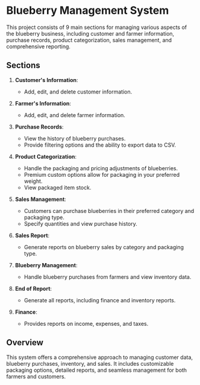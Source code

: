 
# Blueberry Management System

This project consists of 9 main sections for managing various aspects of the blueberry business, including customer and farmer information, purchase records, product categorization, sales management, and comprehensive reporting.

## Sections

1. **Customer's Information**:
   - Add, edit, and delete customer information.

2. **Farmer's Information**:
   - Add, edit, and delete farmer information.

3. **Purchase Records**:
   - View the history of blueberry purchases.
   - Provide filtering options and the ability to export data to CSV.

4. **Product Categorization**:
   - Handle the packaging and pricing adjustments of blueberries.
   - Premium custom options allow for packaging in your preferred weight.
   - View packaged item stock.

5. **Sales Management**:
   - Customers can purchase blueberries in their preferred category and packaging type.
   - Specify quantities and view purchase history.

6. **Sales Report**:
   - Generate reports on blueberry sales by category and packaging type.

7. **Blueberry Management**:
   - Handle blueberry purchases from farmers and view inventory data.

8. **End of Report**:
   - Generate all reports, including finance and inventory reports.

9. **Finance**:
   - Provides reports on income, expenses, and taxes.

## Overview

This system offers a comprehensive approach to managing customer data, blueberry purchases, inventory, and sales. It includes customizable packaging options, detailed reports, and seamless management for both farmers and customers.
